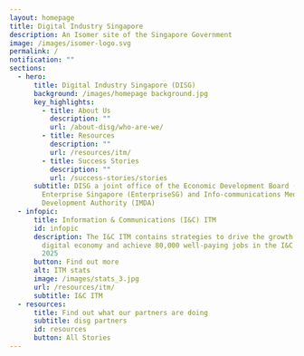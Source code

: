 ```yaml
---
layout: homepage
title: Digital Industry Singapore
description: An Isomer site of the Singapore Government
image: /images/isomer-logo.svg
permalink: /
notification: ""
sections:
  - hero:
      title: Digital Industry Singapore (DISG)
      background: /images/homepage background.jpg
      key_highlights:
        - title: About Us
          description: ""
          url: /about-disg/who-are-we/
        - title: Resources
          description: ""
          url: /resources/itm/
        - title: Success Stories
          description: ""
          url: /success-stories/stories
      subtitle: DISG a joint office of the Economic Development Board (EDB),
        Enterprise Singapore (EnterpriseSG) and Info-communications Media
        Development Authority (IMDA)
  - infopic:
      title: Information & Communications (I&C) ITM
      id: infopic
      description: The I&C ITM contains strategies to drive the growth of Singapore’s
        digital economy and achieve 80,000 well-paying jobs in the I&C sector by
        2025
      button: Find out more
      alt: ITM stats
      image: /images/stats_3.jpg
      url: /resources/itm/
      subtitle: I&C ITM
  - resources:
      title: Find out what our partners are doing
      subtitle: disg partners
      id: resources
      button: All Stories
---
```

